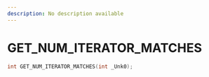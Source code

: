 ```yaml
---
description: No description available 
---
```


# GET_NUM_ITERATOR_MATCHES

```cpp
int GET_NUM_ITERATOR_MATCHES(int _Unk0);
```
